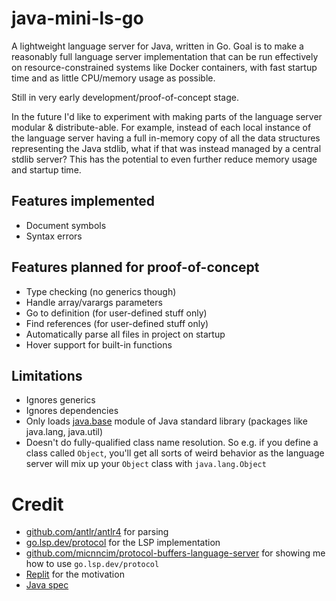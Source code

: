 # java-mini-ls-go

A lightweight language server for Java, written in Go. Goal is to make a reasonably full language server 
implementation that can be run effectively on resource-constrained systems like Docker containers, with 
fast startup time and as little CPU/memory usage as possible.

Still in very early development/proof-of-concept stage.

In the future I'd like to experiment with making parts of the language server modular & distribute-able. 
For example, instead of each local instance of the language server having a full in-memory copy of all 
the data structures representing the Java stdlib, what if that was instead managed by a central stdlib 
server? This has the potential to even further reduce memory usage and startup time.

## Features implemented

- Document symbols
- Syntax errors

## Features planned for proof-of-concept

- Type checking (no generics though)
- Handle array/varargs parameters
- Go to definition (for user-defined stuff only)
- Find references (for user-defined stuff only)
- Automatically parse all files in project on startup
- Hover support for built-in functions

## Limitations

- Ignores generics
- Ignores dependencies
- Only loads [java.base](https://docs.oracle.com/en/java/javase/17/docs/api/java.base/module-summary.html) module of 
Java standard library (packages like java.lang, java.util)
- Doesn't do fully-qualified class name resolution. So e.g. if you define a class
called `Object`, you'll get all sorts of weird behavior as the language server will
mix up your `Object` class with `java.lang.Object`

# Credit

- [github.com/antlr/antlr4](https://github.com/antlr/antlr4) for parsing
- [go.lsp.dev/protocol](https://github.com/go-language-server/protocol) for the LSP implementation
- [github.com/micnncim/protocol-buffers-language-server](https://github.com/micnncim/protocol-buffers-language-server) for showing me how to use `go.lsp.dev/protocol`
- [Replit](https://replit.com) for the motivation
- [Java spec](https://docs.oracle.com/javase/specs/jls/se18/html/jls-15.html)